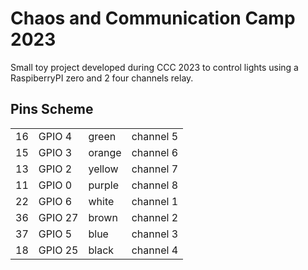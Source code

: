 # Chaos and Communication Camp 2023

Small toy project developed during CCC 2023 to control lights using a RaspiberryPI zero and 2 four channels relay. 

## Pins Scheme

|    |         |        |           |
|--- |---------|--------|-----------|
| 16 | GPIO 4  | green  | channel 5 |
| 15 | GPIO 3  | orange | channel 6 |
| 13 | GPIO 2  | yellow | channel 7 |
| 11 | GPIO 0  | purple | channel 8 |
| 22 | GPIO 6  | white  | channel 1 |
| 36 | GPIO 27 | brown  | channel 2 |
| 37 | GPIO 5  | blue   | channel 3 |
| 18 | GPIO 25 | black  | channel 4 |
